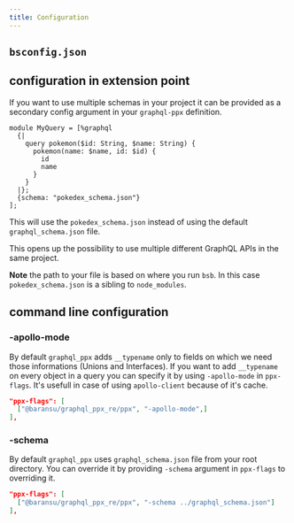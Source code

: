 ```yaml
---
title: Configuration
---
```


## `bsconfig.json`

## configuration in extension point

If you want to use multiple schemas in your project it can be provided as a
secondary config argument in your `graphql-ppx` definition.

```reason
module MyQuery = [%graphql
  {|
    query pokemon($id: String, $name: String) {
      pokemon(name: $name, id: $id) {
        id
        name
      }
    }
  |};
  {schema: "pokedex_schema.json"}
];
```

This will use the `pokedex_schema.json` instead of using the default
`graphql_schema.json` file.

This opens up the possibility to use multiple different GraphQL APIs in the same
project.

**Note** the path to your file is based on where you run `bsb`. In this case
`pokedex_schema.json` is a sibling to `node_modules`.

## command line configuration

### -apollo-mode

By default `graphql_ppx` adds `__typename` only to fields on which we need those
informations (Unions and Interfaces). If you want to add `__typename` on every
object in a query you can specify it by using `-apollo-mode` in `ppx-flags`.
It's usefull in case of using `apollo-client` because of it's cache.

```json
"ppx-flags": [
  ["@baransu/graphql_ppx_re/ppx", "-apollo-mode",]
],
```

### -schema

By default `graphql_ppx` uses `graphql_schema.json` file from your root
directory. You can override it by providing `-schema` argument in `ppx-flags` to
overriding it.

```json
"ppx-flags": [
  ["@baransu/graphql_ppx_re/ppx", "-schema ../graphql_schema.json"]
],
```
